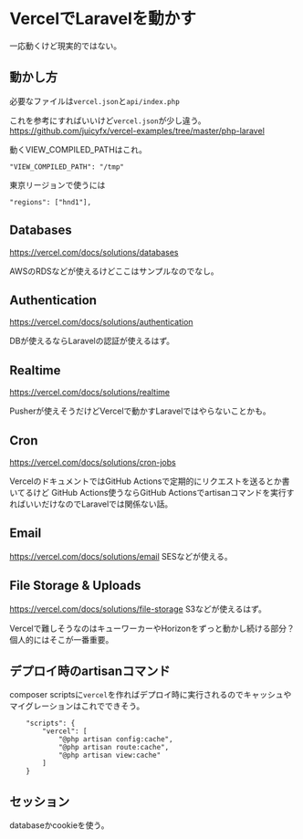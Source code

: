 # VercelでLaravelを動かす

一応動くけど現実的ではない。  

## 動かし方
必要なファイルは`vercel.json`と`api/index.php`

これを参考にすればいいけど`vercel.json`が少し違う。  
https://github.com/juicyfx/vercel-examples/tree/master/php-laravel

動くVIEW_COMPILED_PATHはこれ。
```
"VIEW_COMPILED_PATH": "/tmp"
```

東京リージョンで使うには
```
"regions": ["hnd1"],
```

## Databases
https://vercel.com/docs/solutions/databases

AWSのRDSなどが使えるけどここはサンプルなのでなし。

## Authentication
https://vercel.com/docs/solutions/authentication

DBが使えるならLaravelの認証が使えるはず。

## Realtime
https://vercel.com/docs/solutions/realtime

Pusherが使えそうだけどVercelで動かすLaravelではやらないことかも。

## Cron
https://vercel.com/docs/solutions/cron-jobs

VercelのドキュメントではGitHub Actionsで定期的にリクエストを送るとか書いてるけど
GitHub Actions使うならGitHub Actionsでartisanコマンドを実行すればいいだけなのでLaravelでは関係ない話。

## Email
https://vercel.com/docs/solutions/email
SESなどが使える。

## File Storage & Uploads
https://vercel.com/docs/solutions/file-storage
S3などが使えるはず。

Vercelで難しそうなのはキューワーカーやHorizonをずっと動かし続ける部分？  
個人的にはそこが一番重要。

## デプロイ時のartisanコマンド
composer scriptsに`vercel`を作ればデプロイ時に実行されるのでキャッシュやマイグレーションはこれでできそう。

```
    "scripts": {
        "vercel": [
            "@php artisan config:cache",
            "@php artisan route:cache",
            "@php artisan view:cache"
        ]
    }
```

## セッション
databaseかcookieを使う。
